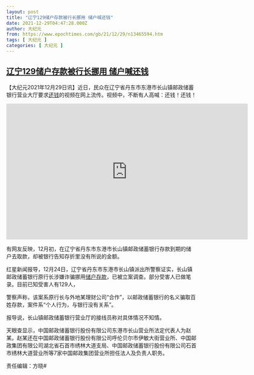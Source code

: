 ```yaml
---
layout: post
title: "辽宁129储户存款被行长挪用 储户喊还钱"
date: 2021-12-29T04:47:28.000Z
author: 大纪元
from: https://www.epochtimes.com/gb/21/12/29/n13465594.htm
tags: [ 大纪元 ]
categories: [ 大纪元 ]
---
```

<!--1640753248000-->
[辽宁129储户存款被行长挪用 储户喊还钱](https://www.epochtimes.com/gb/21/12/29/n13465594.htm)
------

<div>
<p>【大纪元2021年12月29日讯】近日，民众在辽宁省丹东市东港市长山镇邮政储蓄银行营业大厅要求<a href="https://www.epochtimes.com/gb/tag/%E8%BF%98%E9%92%B1.html">还钱</a>的视频在网上流传。视频中，不断有人高喊：还钱！还钱！</p><p><iframe title="YouTube video player" src="https://www.youtube.com/embed/4nKbOx1AleQ" width="640" height="360" frameborder="0" allowfullscreen="allowfullscreen" data-mce-fragment="1"></iframe></p><p>有网友反映，12月初，在辽宁省丹东市东港市长山镇邮政储蓄银行存款到期的储户去取款，却被银行告知存折里没有所说的金额。</p><p>红星新闻报导，12月24日，辽宁省丹东市东港市长山镇派出所警察证实，长山镇邮政储蓄银行原行长涉嫌诈骗挪用<a href="https://www.epochtimes.com/gb/tag/%E5%82%A8%E6%88%B7%E5%AD%98%E6%AC%BE.html">储户存款</a>，已被立案调查。部分受害人已做笔录。目前已知受害人有129人，</p><p>警察声称，该案系原行长与外地某理财公司“合作”，以邮政储蓄银行的名义骗取百姓存款，案件系“个人行为，与银行没有关系”。</p><p>报导说，长山镇邮政储蓄银行营业厅的接线员称对具体情况不知情。</p><p>天眼查显示，中国邮政储蓄银行股份有限公司东港市长山营业所法定代表人为赵某。赵某还在中国邮政储蓄银行股份有限公司呼伦贝尔市伊敏大街营业所、中国邮政集团有限公司湖北省石首市绣林大道支局、中国邮政储蓄银行股份有限公司石首市绣林大道营业所等7家中国邮政集团营业所担任法人及负责人职务。</p><p>责任编辑：方晓#</p>
</div>
